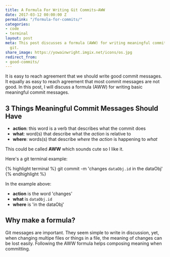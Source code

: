 ```yaml
---
title: A Formula For Writing Git Commits—AWW
date: 2017-03-12 00:00:00 Z
permalink: "/formula-for-commits/"
categories:
- code
- terminal
layout: post
meta: This post discusses a formula (AWW) for writing meaningful commit messages with
  git.
share_image: https://yowainwright.imgix.net/icons/os.jpg
redirect_from:
- good-commits/
---
```


It is easy to reach agreement that we should write good commit messages. It equally as easy to reach agreement that most commit messages are not good. In this post, I will discuss a formula (AWW) for writing basic meaningful commit messages.

## 3 Things Meaningful Commit Messages Should Have

-  **action**: this word is a verb that describes what the commit does
-  **what**: word(s) that describe what the _action_ is relative to
-  **where**: words(s) that describe _where_ the _action_ is happening to _what_ 

This could be called **AWW** which sounds cute so I like it.

Here's a git terminal example:

{% highlight terminal %}
  git commit -m 'changes `dataObj.id` in the dataObj'
{% endhighlight %}

In the example above:
-  **action** is the word 'changes'
-  **what** is `dataObj.id`
-  **where** is 'in the dataObj'

## Why make a formula?

Git messages are important. They seem simple to write in discussion, yet, when changing multipe files or things in a file, the meaning of changes can be lost easily. Following the AWW formula helps composing meaning when committing. 
